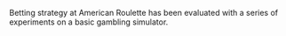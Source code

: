Be tting strategy at American Roule tte has been evaluated with a series of experiments on a basic gambling simulator.

